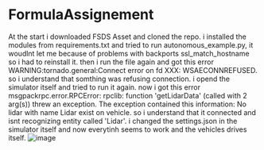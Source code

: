 # FormulaAssignement
At the start i downloaded FSDS Asset and cloned the repo.
i installed the modules from requirements.txt and tried to run autonomous_example.py, it woudlnt let me because of problems with backports ssl_match_hostname so i had to reinstall it.
then i run the file again and got this error WARNING:tornado.general:Connect error on fd XXX: WSAECONNREFUSED. so i understand that somthing was refusing connection. i opend the simulator itself and tried to run it again.
now i got this error msgpackrpc.error.RPCError: rpclib: function 'getLidarData' (called with 2 arg(s)) threw an exception. The exception contained this information: No lidar with name Lidar exist on vehicle. so i understand that it connected and isnt recognizing entity called 'Lidar'. i changed the settings.json in the simulator itself and now everytinh seems to work and the vehicles drives itself.
![image](https://github.com/user-attachments/assets/a198c87c-75ae-43b7-b32a-4dc542351bbf)
